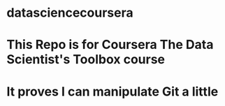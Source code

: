 # datasciencecoursera
# This Repo is for Coursera The Data Scientist's Toolbox course
# It proves I can manipulate Git a little
